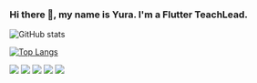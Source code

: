 ### Hi there 👋, my name is Yura. I'm a Flutter TeachLead.

![GitHub stats](https://github-readme-stats.vercel.app/api?username=petrovyuri&show_icons=true&count_private=true) 

[![Top Langs](https://github-readme-stats.vercel.app/api/top-langs/?username=petrovyuri)](https://github.com/anuraghazra/github-readme-stats) 

[![](https://img.shields.io/badge/Dart-grey?style=for-the-badge&logo=dart)](https://dart.dev/)  [![](https://img.shields.io/badge/Flutter-grey?style=for-the-badge&logo=flutter)](http://flutter.dev/)  [![](https://img.shields.io/badge/Go-grey?style=for-the-badge&logo=go)](https://go.dev/) [![](https://img.shields.io/badge/Kotlin-grey?style=for-the-badge&logo=kotlin)](https://kotlinlang.org/) [![](https://img.shields.io/badge/Docker-grey?style=for-the-badge&logo=docker)](https://www.docker.com/)  

